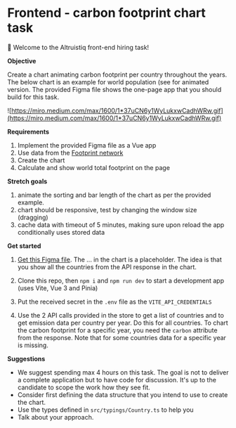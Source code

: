 # Frontend - carbon footprint chart task

👋 Welcome to the Altruistiq front-end hiring task!

**Objective**

Create a chart animating carbon footprint per country throughout the years. The below chart is an example for world population (see for animated version. The provided Figma file shows the one-page app that you should build for this task.

![https://miro.medium.com/max/1600/1*37uCN6y1WyLukxwCadhWRw.gif](https://miro.medium.com/max/1600/1*37uCN6y1WyLukxwCadhWRw.gif)

**Requirements**

1. Implement the provided Figma file as a Vue app
2. Use data from the [Footprint network](https://data.footprintnetwork.org/#/api)
3. Create the chart
4. Calculate and show world total footprint on the page

**Stretch goals**

1. animate the sorting and bar length of the chart as per the provided example.
2. chart should be responsive, test by changing the window size (dragging)
3. cache data with timeout of 5 minutes, making sure upon reload the app conditionally uses stored data

**Get started**

1. [Get this Figma file](https://www.figma.com/file/WJ1BvQzvFchIFxo67iIywi/Altruistiq-frontend-hiring-task). The ... in the chart is a placeholder. The idea is that you show all the countries from the API response in the chart.

2. Clone this repo, then `npm i` and `npm run dev` to start a development app (uses Vite, Vue 3 and Pinia)

3. Put the received secret in the `.env` file as the `VITE_API_CREDENTIALS`

4. Use the 2 API calls provided in the store to get a list of countries and to get emission data per country per year. Do this for all countries. To chart the carbon footprint for a specific year, you need the `carbon` attribute from the response. Note that for some countries data for a specific year is missing.

**Suggestions**

- We suggest spending max 4 hours on this task. The goal is not to deliver a complete application but to have code for discussion. It's up to the candidate to scope the work how they see fit.
- Consider first defining the data structure that you intend to use to create the chart.
- Use the types defined in `src/typings/Country.ts` to help you
- Talk about your approach.
